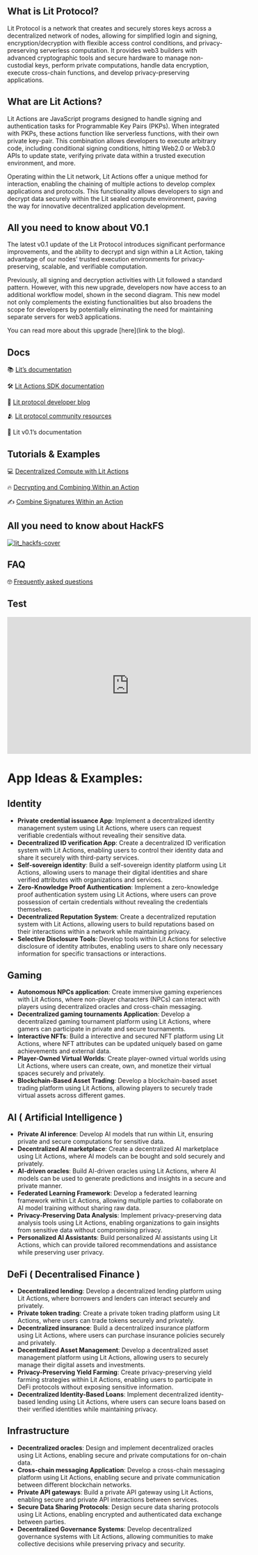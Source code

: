 ## What is Lit Protocol?
Lit Protocol is a network that creates and securely stores keys across a decentralized network of nodes, allowing for simplified login and signing, encryption/decryption with flexible access control conditions, and privacy-preserving serverless computation. It provides web3 builders with advanced cryptographic tools and secure hardware to manage non-custodial keys, perform private computations, handle data encryption, execute cross-chain functions, and develop privacy-preserving applications.

## What are Lit Actions?
Lit Actions are JavaScript programs designed to handle signing and authentication tasks for Programmable Key Pairs (PKPs). When integrated with PKPs, these actions function like serverless functions, with their own private key-pair. This combination allows developers to execute arbitrary code, including conditional signing conditions, hitting Web2.0 or Web3.0 APIs to update state, verifying private data within a trusted execution environment, and more.

Operating within the Lit network, Lit Actions offer a unique method for interaction, enabling the chaining of multiple actions to develop complex applications and protocols. This functionality allows developers to sign and decrypt data securely within the Lit sealed compute environment, paving the way for innovative decentralized application development.

## All you need to know about V0.1

The latest v0.1 update of the Lit Protocol introduces significant performance improvements, and  the ability to decrypt and sign within a Lit Action, taking advantage of our nodes’ trusted execution environments for privacy-preserving, scalable, and verifiable computation. 

Previously, all signing and decryption activities with Lit followed a standard pattern. However, with this new upgrade, developers now have access to an additional workflow model, shown in the second diagram. This new model not only complements the existing functionalities but also broadens the scope for developers by potentially eliminating the need for maintaining separate servers for web3 applications.

You can read more about this upgrade [here](link to the blog).

## Docs


📚 [Lit’s documentation](https://developer.litprotocol.com/v3)

🛠️ [Lit Actions SDK documentation](https://actions-docs.litprotocol.com/)

🤝 [Lit protocol developer blog](https://spark.litprotocol.com/)

🫂 [Lit protocol community resources](https://developer.litprotocol.com/ecosystem/community)

🚨 Lit v0.1’s documentation

## Tutorials & Examples

💻 [Decentralized Compute with Lit Actions](https://developer.litprotocol.com/v3/sdk/serverless-signing/overview)

🔥 [Decrypting and Combining Within an Action](https://developer.litprotocol.com/v3/sdk/serverless-signing/combining-decryption-shares)

✍️ [Combine Signatures Within an Action](https://developer.litprotocol.com/v3/sdk/serverless-signing/combining-signatures)

## All you need to know about HackFS

[![lit_hackfs-cover](https://github.com/Hype-DevRel/lit-protocol-hacker-guide.github.io/assets/32809211/979de822-4a05-4652-875b-7a3a348b68a1)](https://www.youtube.com/watch?v=CPUkGC-OCFc)

## FAQ

🤓 [Frequently asked questions](https://developer.litprotocol.com/v3/support/faq)

## Test
<iframe width="560" height="315" src="https://www.youtube.com/embed/CPUkGC-OCFc?si=QnQnV_JClR7blrOd" title="YouTube video player" frameborder="0" allow="accelerometer; autoplay; clipboard-write; encrypted-media; gyroscope; picture-in-picture; web-share" referrerpolicy="strict-origin-when-cross-origin" allowfullscreen></iframe>

# App Ideas & Examples:

## **Identity**

- **Private credential issuance App**: Implement a decentralized identity management system using Lit Actions, where users can request verifiable credentials without revealing their sensitive data.
- **Decentralized ID verification App**: Create a decentralized ID verification system with Lit Actions, enabling users to control their identity data and share it securely with third-party services.
- **Self-sovereign identity**: Build a self-sovereign identity platform using Lit Actions, allowing users to manage their digital identities and share verified attributes with organizations and services.
- **Zero-Knowledge Proof Authentication**: Implement a zero-knowledge proof authentication system using Lit Actions, where users can prove possession of certain credentials without revealing the credentials themselves.
- **Decentralized Reputation System**: Create a decentralized reputation system with Lit Actions, allowing users to build reputations based on their interactions within a network while maintaining privacy.
- **Selective Disclosure Tools**: Develop tools within Lit Actions for selective disclosure of identity attributes, enabling users to share only necessary information for specific transactions or interactions.

## **Gaming**

- **Autonomous NPCs application**: Create immersive gaming experiences with Lit Actions, where non-player characters (NPCs) can interact with players using decentralized oracles and cross-chain messaging.
- **Decentralized gaming tournaments Application**: Develop a decentralized gaming tournament platform using Lit Actions, where gamers can participate in private and secure tournaments.
- **Interactive NFTs**: Build a interective and secured NFT platform using Lit Actions, where NFT attributes can be updated uniquely based on game achievements and external data.
- **Player-Owned Virtual Worlds**: Create player-owned virtual worlds using Lit Actions, where users can create, own, and monetize their virtual spaces securely and privately.
- **Blockchain-Based Asset Trading**: Develop a blockchain-based asset trading platform using Lit Actions, allowing players to securely trade virtual assets across different games.

## **AI ( Artificial Intelligence )**

- **Private AI inference**: Develop AI models that run within Lit, ensuring private and secure computations for sensitive data.
- **Decentralized AI marketplace**: Create a decentralized AI marketplace using Lit Actions, where AI models can be bought and sold securely and privately.
- **AI-driven oracles**: Build AI-driven oracles using Lit Actions, where AI models can be used to generate predictions and insights in a secure and private manner.
- **Federated Learning Framework**: Develop a federated learning framework within Lit Actions, allowing multiple parties to collaborate on AI model training without sharing raw data.
- **Privacy-Preserving Data Analysis**: Implement privacy-preserving data analysis tools using Lit Actions, enabling organizations to gain insights from sensitive data without compromising privacy.
- **Personalized AI Assistants**: Build personalized AI assistants using Lit Actions, which can provide tailored recommendations and assistance while preserving user privacy.

## **DeFi ( Decentralised Finance )**

- **Decentralized lending**: Develop a decentralized lending platform using Lit Actions, where borrowers and lenders can interact securely and privately.
- **Private token trading**: Create a private token trading platform using Lit Actions, where users can trade tokens securely and privately.
- **Decentralized insurance**: Build a decentralized insurance platform using Lit Actions, where users can purchase insurance policies securely and privately.
- **Decentralized Asset Management**: Develop a decentralized asset management platform using Lit Actions, allowing users to securely manage their digital assets and investments.
- **Privacy-Preserving Yield Farming**: Create privacy-preserving yield farming strategies within Lit Actions, enabling users to participate in DeFi protocols without exposing sensitive information.
- **Decentralized Identity-Based Loans**: Implement decentralized identity-based lending using Lit Actions, where users can secure loans based on their verified identities while maintaining privacy.

## **Infrastructure**

- **Decentralized oracles**: Design and implement decentralized oracles using Lit Actions, enabling secure and private computations for on-chain data.
- **Cross-chain messaging Application**: Develop a cross-chain messaging platform using Lit Actions, enabling secure and private communication between different blockchain networks.
- **Private API gateways**: Build a private API gateway using Lit Actions, enabling secure and private API interactions between services.
- **Secure Data Sharing Protocols**: Design secure data sharing protocols using Lit Actions, enabling encrypted and authenticated data exchange between parties.
- **Decentralized Governance Systems**: Develop decentralized governance systems with Lit Actions, allowing communities to make collective decisions while preserving privacy and security.
